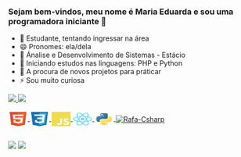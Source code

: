 ### Sejam bem-vindos, meu nome é Maria Eduarda e sou uma programadora iniciante 🤗

- 🌱 Estudante, tentando ingressar na área
- 😄 Pronomes: ela/dela
- 🔭 Ánalise e Desenvolvimento de Sistemas - Estácio
- 👯 Iniciando estudos nas linguagens: PHP e Python
- 💬 A procura de novos projetos para práticar
- ⚡ Sou muito curiosa

<div>
  <a href="https://github.com/mariacosta2203">
  <img height="180em" src="https://github-readme-stats.vercel.app/api?username=mariacosta2203&show_icons=true&theme=midnight-purple&rank_icon=github">
  <img height="180em" src="https://github-readme-stats.vercel.app/api/top-langs/?username=mariacosta2203&layout=compact&theme=midnight-purple">
</div>

<div style="display: inline_block"><br>
  <img align="center" alt="Rafa-HTML" height="30" width="40" src="https://raw.githubusercontent.com/devicons/devicon/master/icons/html5/html5-original.svg">
  <img align="center" alt="Rafa-CSS" height="30" width="40" src="https://raw.githubusercontent.com/devicons/devicon/master/icons/css3/css3-original.svg">
  <img align="center" alt="Rafa-Js" height="30" width="40" src="https://raw.githubusercontent.com/devicons/devicon/master/icons/javascript/javascript-plain.svg">
  <img align="center" alt="Rafa-React" height="30" width="40" src="https://raw.githubusercontent.com/devicons/devicon/master/icons/react/react-original.svg">
  <img align="center" alt="Rafa-Python" height="30" width="40" src="https://raw.githubusercontent.com/devicons/devicon/master/icons/python/python-original.svg">
  <img align="center" alt="Rafa-Csharp" height="30" width="40" src="https://cdn.jsdelivr.net/gh/devicons/devicon@latest/icons/php/php-original.svg">
</div>

##
<div> 
  <a href = "mailto:maria.oliveiracosta13@gmail.com"><img src="https://img.shields.io/badge/-Gmail-%23333?style=for-the-badge&logo=gmail&logoColor=white" target="_blank"></a>
  <a href="https://www.linkedin.com/in/mariacosta08/" target="_blank"><img src="https://img.shields.io/badge/-LinkedIn-%230077B5?style=for-the-badge&logo=linkedin&logoColor=white" target="_blank"></a> 
</div>
